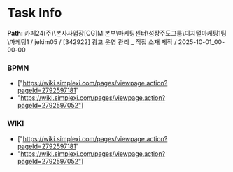 # Task Info

**Path:** 카페24(주)\본사사업장\[CG]MI본부\마케팅센터\성장주도그룹\디지털마케팅1팀\마케팅1 / jekim05 / [342922] 광고 운영 관리 _ 직접 소재 제작 / 2025-10-01_00-00-00

### BPMN
- ["https://wiki.simplexi.com/pages/viewpage.action?pageId=2792597181"
- "https://wiki.simplexi.com/pages/viewpage.action?pageId=2792597052"]

### WIKI
- ["https://wiki.simplexi.com/pages/viewpage.action?pageId=2792597181"
- "https://wiki.simplexi.com/pages/viewpage.action?pageId=2792597052"]

